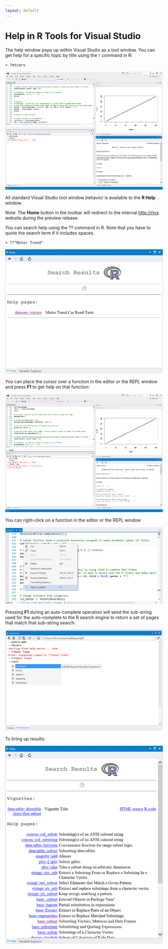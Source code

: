 ```yaml
---
layout: default
---
```


# Help in R Tools for Visual Studio

The help window pops up within Visual Studio as a tool window. You can get help for a specific topic by title using the `?` command in R:

	> ?mtcars

![Help window](./media/RTVS-Help-window.png)


All standard Visual Studio tool window behavior is available to the **R Help** window.

Note: The **Home** button in the toolbar will redirect to the internal [http://rtvs](http://rtvs) website during the preview release.

You can search help using the ?? command in R. Note that you have to quote the search term if it includes spaces.

	> ??"Motor Trend"

![Help search](./media/RTVS-Help-search.png)


You can place the cursor over a function in the editor or the REPL window and press **F1** to get help on that function:

![Help F1](./media/RTVS-Help-F1.png)
 
You can right-click on a function in the editor or the REPL window

![Help right click](./media/RTVS-Help-right-click.png)
 
Pressing **F1** during an auto-complete operation will send the sub-string used for the auto-complete to the R search engine to return a set of pages that match that sub-string search:

![Help auto-complete](./media/RTVS-Help-auto-complete.png)

To bring up results:

![Help auto-complete results](./media/RTVS-Help-auto-complete-results.png
)

